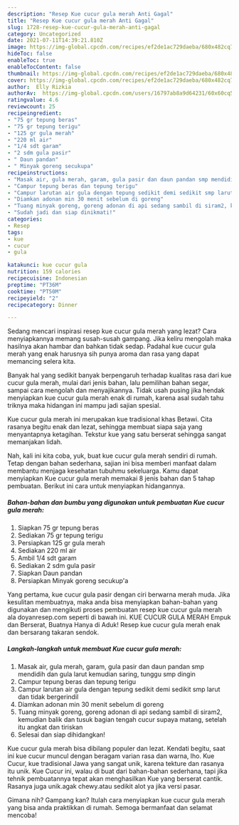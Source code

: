 ```yaml
---
description: "Resep Kue cucur gula merah Anti Gagal"
title: "Resep Kue cucur gula merah Anti Gagal"
slug: 1728-resep-kue-cucur-gula-merah-anti-gagal
category: Uncategorized
date: 2021-07-11T14:39:21.810Z
image: https://img-global.cpcdn.com/recipes/ef2de1ac729daeba/680x482cq70/kue-cucur-gula-merah-foto-resep-utama.jpg
hideToc: false
enableToc: true
enableTocContent: false
thumbnail: https://img-global.cpcdn.com/recipes/ef2de1ac729daeba/680x482cq70/kue-cucur-gula-merah-foto-resep-utama.jpg
cover: https://img-global.cpcdn.com/recipes/ef2de1ac729daeba/680x482cq70/kue-cucur-gula-merah-foto-resep-utama.jpg
author:  Elly Rizkia
authorAv:  https://img-global.cpcdn.com/users/16797ab8a9d64231/60x60cq50/avatar.jpg
ratingvalue: 4.6
reviewcount: 25
recipeingredient:
- "75 gr tepung beras"
- "75 gr tepung terigu"
- "125 gr gula merah"
- "220 ml air"
- "1/4 sdt garam"
- "2 sdm gula pasir"
- " Daun pandan"
- " Minyak goreng secukupa"
recipeinstructions:
- "Masak air, gula merah, garam, gula pasir dan daun pandan smp mendidih dan gula larut kemudian saring, tunggu smp dingin"
- "Campur tepung beras dan tepung terigu"
- "Campur larutan air gula dengan tepung sedikit demi sedikit smp larut dan tidak bergerindil"
- "Diamkan adonan min 30 menit sebelum di goreng"
- "Tuang minyak goreng, goreng adonan di api sedang sambil di siram2, kemudian balik dan tusuk bagian tengah cucur supaya matang, setelah itu angkat dan tiriskan"
- "Sudah jadi dan siap dinikmati!"
categories:
- Resep
tags:
- kue
- cucur
- gula

katakunci: kue cucur gula 
nutrition: 159 calories
recipecuisine: Indonesian
preptime: "PT36M"
cooktime: "PT50M"
recipeyield: "2"
recipecategory: Dinner

---
```



Sedang mencari inspirasi resep kue cucur gula merah yang lezat? Cara menyiapkannya memang susah-susah gampang. Jika keliru mengolah maka hasilnya akan hambar dan bahkan tidak sedap. Padahal kue cucur gula merah yang enak harusnya sih punya aroma dan rasa yang dapat memancing selera kita.


Banyak hal yang sedikit banyak berpengaruh terhadap kualitas rasa dari kue cucur gula merah, mulai dari jenis bahan, lalu pemilihan bahan segar, sampai cara mengolah dan menyajikannya. Tidak usah pusing jika hendak menyiapkan kue cucur gula merah enak di rumah, karena asal sudah tahu triknya maka hidangan ini mampu jadi sajian spesial.

Kue cucur gula merah ini merupakan kue tradisional khas Betawi. Cita rasanya begitu enak dan lezat, sehingga membuat siapa saja yang menyantapnya ketagihan. Tekstur kue yang satu berserat sehingga sangat memanjakan lidah.


Nah, kali ini kita coba, yuk, buat kue cucur gula merah sendiri di rumah. Tetap dengan bahan sederhana, sajian ini bisa memberi manfaat dalam membantu menjaga kesehatan tubuhmu sekeluarga. Kamu dapat menyiapkan Kue cucur gula merah memakai 8 jenis bahan dan 5 tahap pembuatan. Berikut ini cara untuk menyiapkan hidangannya.

<!--inarticleads1-->

##### Bahan-bahan dan bumbu yang digunakan untuk pembuatan Kue cucur gula merah:

1. Siapkan 75 gr tepung beras
1. Sediakan 75 gr tepung terigu
1. Persiapkan 125 gr gula merah
1. Sediakan 220 ml air
1. Ambil 1/4 sdt garam
1. Sediakan 2 sdm gula pasir
1. Siapkan  Daun pandan
1. Persiapkan  Minyak goreng secukup&#39;a


Yang pertama, kue cucur gula pasir dengan ciri berwarna merah muda. Jika kesulitan membuatnya, maka anda bisa menyiapkan bahan-bahan yang digunakan dan mengikuti proses pembuatan resep kue cucur gula merah ala doyanresep.com seperti di bawah ini. KUE CUCUR GULA MERAH Empuk dan Berserat, Buatnya Hanya di Aduk! Resep kue cucur gula merah enak dan bersarang takaran sendok. 

<!--inarticleads2-->

##### Langkah-langkah untuk membuat Kue cucur gula merah:

1. Masak air, gula merah, garam, gula pasir dan daun pandan smp mendidih dan gula larut kemudian saring, tunggu smp dingin
1. Campur tepung beras dan tepung terigu
1. Campur larutan air gula dengan tepung sedikit demi sedikit smp larut dan tidak bergerindil
1. Diamkan adonan min 30 menit sebelum di goreng
1. Tuang minyak goreng, goreng adonan di api sedang sambil di siram2, kemudian balik dan tusuk bagian tengah cucur supaya matang, setelah itu angkat dan tiriskan
1. Selesai dan siap dihidangkan!

Kue cucur gula merah bisa dibilang populer dan lezat. Kendati begitu, saat ini kue cucur muncul dengan beragam varian rasa dan warna, lho. Kue Cucur, kue tradisional Jawa yang sangat unik, karena tekture dan rasanya itu unik. Kue Cucur ini, walau di buat dari bahan-bahan sederhana, tapi jika tehnik pembuatannya tepat akan menghasilkan Kue yang berserat cantik. Rasanya juga unik.agak chewy.atau sedikit alot ya jika versi pasar. 

Gimana nih? Gampang kan? Itulah cara menyiapkan kue cucur gula merah yang bisa anda praktikkan di rumah. Semoga bermanfaat dan selamat mencoba!
